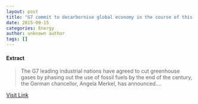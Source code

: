 ```yaml
---
layout: post
title: "G7 commit to decarbornise global economy in the course of this century"
date: 2015-09-15
categories: Energy
author: unknown author
tags: []
---
```





#### Extract
>The G7 leading industrial nations have agreed to cut greenhouse gases by phasing out the use of fossil fuels by the end of the century, the German chancellor, Angela Merkel, has announced....



[Visit Link](http://www.greenwisebusiness.co.uk/news/g7-commit-to-decarbornise-global-economy-in-the-course-of-this-century-4615.aspx)


